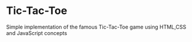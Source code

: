 # Tic-Tac-Toe
Simple implementation of the famous Tic-Tac-Toe game using HTML,CSS and JavaScript concepts
